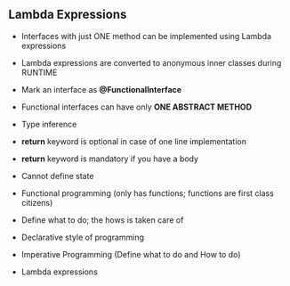 ## Lambda Expressions

* Interfaces with just ONE method can be implemented using Lambda expressions
* Lambda expressions are converted to anonymous inner classes during RUNTIME
* Mark an interface as **@FunctionalInterface** 
* Functional interfaces can have only **ONE ABSTRACT METHOD**

* Type inference
* **return** keyword is optional in case of one line implementation
* **return** keyword is mandatory if you have a body
* Cannot define state


* Functional programming (only has functions; functions are first class citizens)
* Define what to do; the hows is taken care of
* Declarative style of programming

	
* Imperative Programming (Define what to do and How to do)
	
* Lambda expressions

